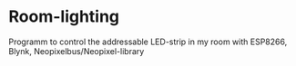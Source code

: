 # Room-lighting
Programm to control the addressable LED-strip in my room with ESP8266, Blynk, Neopixelbus/Neopixel-library
